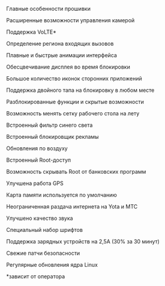 Главные особенности прошивки

Расширенные возможности управления камерой

Поддержка VoLTE*

Определение региона входящих вызовов

Плавные и быстрые анимации интерфейса

Обесцвечивание дисплея во время блокировки

Большое количество иконок сторонних приложений

Поддержка двойного тапа на блокировку в любом месте

Разблокированные функции и скрытые возможности

Возможность менять сетку рабочего стола на лету

Встроенный фильтр синего света

Встроенный блокировщик рекламы

Обновления по воздуху

Встроенный Root-доступ

Возможность скрывать Root от банковских программ

Улучшена работа GPS

Карта памяти используется по умолчанию

Неограниченная раздача интернета на Yota и МТС

Улучшено качество звука

Специальный набор шрифтов

Поддержка зарядных устройств на 2,5A (30% за 30 минут)

Свежие патчи безопасности

Регулярные обновления ядра Linux

*зависит от оператора
